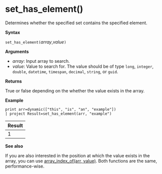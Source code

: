 # set_has_element()

Determines whether the specified set contains the specified element.

**Syntax**

`set_has_element(`*array*,*value*`)`

**Arguments**

* *array*: Input array to search.
* *value*: Value to search for. The value should be of type `long`, `integer`, `double`, `datetime`, `timespan`, `decimal`, `string`, or `guid`.

**Returns**

True or false depending on the whether the value exists in the array.

**Example**

<!-- csl: https://help.kusto.windows.net:443/Samples -->
```
print arr=dynamic(["this", "is", "an", "example"]) 
| project Result=set_has_element(arr, "example")
```

|Result|
|---|
|1|

**See also**

If you are also interested in the position at which the value exists in the array,
you can use [array_index_of(arr, value)](arrayindexoffunction.md). Both functions are the same, performance-wise.
